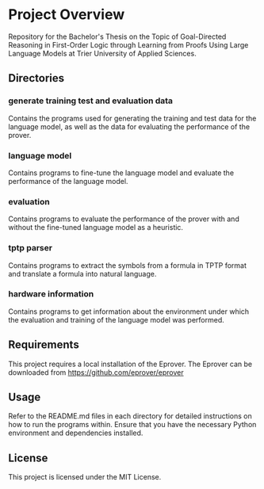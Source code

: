 # Project Overview
Repository for the Bachelor's Thesis on the Topic of Goal-Directed Reasoning in First-Order Logic through Learning from Proofs Using Large Language Models at Trier University of Applied Sciences.

## Directories

### generate training test and evaluation data
Contains the programs used for generating the training and test data for the language model, as well as the data for evaluating the performance of the prover.

### language model
Contains programs to fine-tune the language model and evaluate the performance of the language model.

### evaluation
Contains programs to evaluate the performance of the prover with and without the fine-tuned language model as a heuristic.

### tptp parser
Contains programs to extract the symbols from a formula in TPTP format and translate a formula into natural language.

### hardware information
Contains programs to get information about the environment under which the evaluation and training of the language model was performed.

## Requirements
This project requires a local installation of the Eprover.  The Eprover can be downloaded from https://github.com/eprover/eprover

## Usage
Refer to the README.md files in each directory for detailed instructions on how to run the programs within. Ensure that you have the necessary Python environment and dependencies installed.

## License
This project is licensed under the MIT License.
